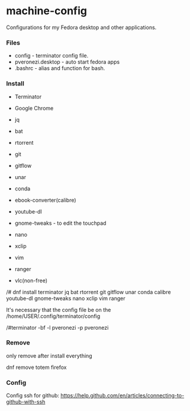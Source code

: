 # machine-config
Configurations for my Fedora desktop and other applications.

### Files ###
* config - terminator config file.
* pveronezi.desktop - auto start fedora apps
* .bashrc - alias and function for bash.

### Install ###

* Terminator
* Google Chrome
* jq
* bat
* rtorrent
* git
* gitflow
* unar
* conda
* ebook-converter(calibre)
* youtube-dl
* gnome-tweaks - to edit the touchpad
* nano
* xclip
* vim
* ranger

* vlc(non-free)

/# dnf install terminator jq bat rtorrent git gitflow unar conda calibre youtube-dl gnome-tweaks nano xclip vim ranger

It's necessary that the config file be on the /home/USER/.config/terminator/config

/#terminator -bf -l pveronezi -p pveronezi

### Remove ###
only remove after install everything

dnf remove totem firefox

### Config ###

Config ssh for github:
https://help.github.com/en/articles/connecting-to-github-with-ssh
